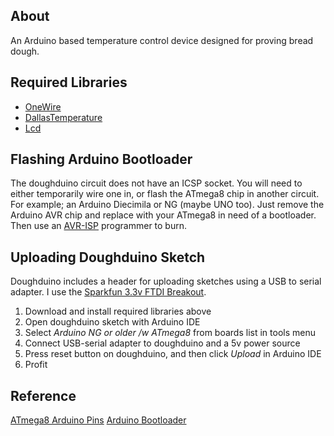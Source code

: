 About
-----
An Arduino based temperature control device designed for proving bread dough.


Required Libraries
------------------
- [OneWire](http://www.pjrc.com/teensy/td_libs_OneWire.html)
- [DallasTemperature](http://www.milesburton.com/?title=Dallas_Temperature_Control_Library)
- [Lcd](http://git.slashdev.ca/arduino-lcd)


Flashing Arduino Bootloader
---------------------------
The doughduino circuit does not have an ICSP socket. You will need to either
temporarily wire one in, or flash the ATmega8 chip in another circuit. For
example; an Arduino Diecimila or NG (maybe UNO too). Just remove the Arduino
AVR chip and replace with your ATmega8 in need of a bootloader. Then use an
[AVR-ISP](http://www.ladyada.net/make/usbtinyisp/) programmer to burn.


Uploading Doughduino Sketch
---------------------------
Doughduino includes a header for uploading sketches using a USB to serial adapter.
I use the [Sparkfun 3.3v FTDI Breakout](http://www.sparkfun.com/products/8772).

1. Download and install required libraries above
2. Open doughduino sketch with Arduino IDE
3. Select *Arduino NG or older /w ATmega8* from boards list in tools menu
4. Connect USB-serial adapter to doughduino and a 5v power source
5. Press reset button on doughduino, and then click *Upload* in Arduino IDE
6. Profit


Reference
---------
[ATmega8 Arduino Pins](http://www.arduino.cc/en/Hacking/PinMapping)
[Arduino Bootloader](http://www.arduino.cc/en/Hacking/Bootloader)

